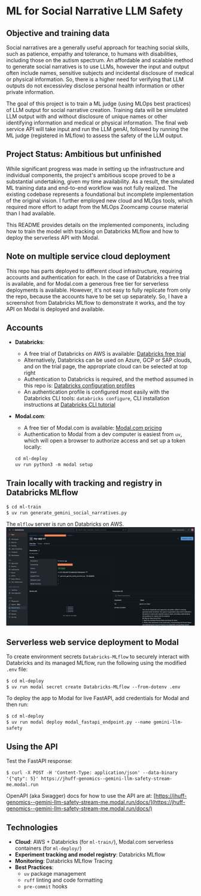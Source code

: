 # ML for Social Narrative LLM Safety

## Objective and training data

Social narratives are a generally useful approach for teaching social skills, such as patience, empathy and tolerance, to humans with disabilities, including those on the autism spectrum. An affordable and scalable method to generate social narratives is to use LLMs, however the input and output often include names, sensitive subjects and incidental disclosure of medical or physical information. So, there is a higher need for verifying that LLM outputs do not excessivley disclose personal health information or other private information.

The goal of this project is to train a ML judge (using MLOps best practices) of LLM output for social narrative creation. Training data will be simulated LLM output with and without disclosure of unique names or other identifying information and medical or physical information. The final web service API will take input and run the LLM genAI, followed by running the ML judge (registered in MLflow) to assess the safety of the LLM output.


## Project Status: Ambitious but unfinished

While significant progress was made in setting up the infrastructure and individual components, the project's ambitious scope proved to be a substantial undertaking, given my time availability. As a result, the simulated ML training data and end-to-end workflow was not fully realized. The existing codebase represents a foundational but incomplete implementation of the original vision. I further employed new cloud and MLOps tools, which required more effort to adapt from the MLOps Zoomcamp course material than I had available.

This README provides details on the implemented components, including how to train the model with tracking on Databricks MLflow and how to deploy the serverless API with Modal. 


## Note on multiple service cloud deployment

This repo has parts deployed to different cloud infrastructure, requiring accounts and authentication for each. In the case of Databricks a free trial is available, and for Modal.com a generous free tier for serverless deployments is available. However, it's not easy to fully replicate from only the repo, because the accounts have to be set up separately. So, I have a screenshot from Databricks MLflow to demonstrate it works, and the toy API on Modal is deployed and available.


## Accounts

* **Databricks**: 
   * A free trial of Databricks on AWS is available: [Databricks free trial](https://docs.databricks.com/aws/en/getting-started/free-trial)
   * Alternatively, Databricks can be used on Azure, GCP or SAP clouds, and on the trial page, the appropriate cloud can be selected at top right
   * Authentication to Databricks is required, and the method assumed in this repo is: [Databricks configuration profiles](https://docs.databricks.com/aws/en/dev-tools/auth/config-profiles)
   * An authentication profile is configured most easily with the Databricks CLI tools: `databricks configure`, CLI installation instructions at [Databricks CLI tutorial](https://docs.databricks.com/aws/en/dev-tools/cli/tutorial)

* **Modal.com**: 
   * A free tier of Modal.com is available: [Modal.com pricing](https://modal.com/pricing)
   * Authentication to Modal from a dev computer is easiest from `uv`, which will open a browser to authorize access and set up a token locally:
   ```
   cd ml-deploy
   uv run python3 -m modal setup
   ```


## Train locally with tracking and registry in Databricks MLflow

```
$ cd ml-train
$ uv run generate_gemini_social_narratives.py 
```

The `mlflow` server is run on Databricks on AWS.
![mlflow artifacts on Databricks](png/Databricks_mlfow_model_artifacts.png)


## Serverless web service deployment to Modal

To create environment secrets `Databricks-MLflow` to securely interact with Databricks and its managed MLflow, run the following using the modified `.env` file:
```
$ cd ml-deploy
$ uv run modal secret create Databricks-MLflow --from-dotenv .env
```

To deploy the app to Modal for live FastAPI, add credentials for Modal and then run:
```
$ cd ml-deploy
$ uv run modal deploy modal_fastapi_endpoint.py --name gemini-llm-safety
```


## Using the API

Test the FastAPI response:
```
$ curl -X POST -H 'Content-Type: application/json' --data-binary '{"qty": 5}' https://jhuff-genomics--gemini-llm-safety-stream-me.modal.run
```

OpenAPI (aka Swagger) docs for how to use the API are at:
[https://jhuff-genomics--gemini-llm-safety-stream-me.modal.run/docs/](https://jhuff-genomics--gemini-llm-safety-stream-me.modal.run/docs/)


## Technologies 

* **Cloud**: AWS + Databricks (for `ml-train/`), Modal.com serverless containers (for `ml-deploy/`)
* **Experiment tracking and model registry**: Databricks MLflow
* **Monitoring**: Databricks MLflow Tracing
* **Best Practices**:
  * `uv` package management
  * `ruff` linting and code formatting
  * `pre-commit` hooks
